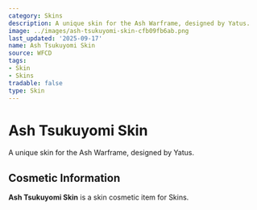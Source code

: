 ```yaml
---
category: Skins
description: A unique skin for the Ash Warframe, designed by Yatus.
image: ../images/ash-tsukuyomi-skin-cfb09fb6ab.png
last_updated: '2025-09-17'
name: Ash Tsukuyomi Skin
source: WFCD
tags:
- Skin
- Skins
tradable: false
type: Skin
---
```


# Ash Tsukuyomi Skin

A unique skin for the Ash Warframe, designed by Yatus.

## Cosmetic Information

**Ash Tsukuyomi Skin** is a skin cosmetic item for Skins.

